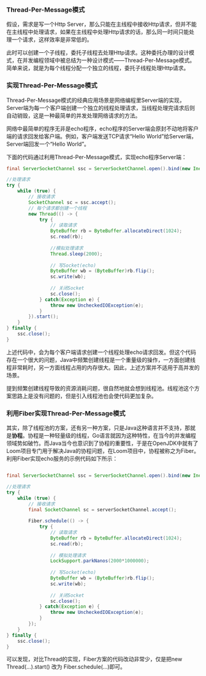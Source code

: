 ### Thread-Per-Message模式

假设，需求是写一个Http Server，那么只能在主线程中接收Http请求，但并不能在主线程中处理请求，如果在主线程中处理Http请求的话，那么同一时间只能处理一个请求，这样效率是非常低的。

此时可以创建一个子线程，委托子线程去处理Http请求。这种委托办理的设计模式，在并发编程领域中被总结为一种设计模式——Thread-Per-Message模式。简单来说，就是为每个线程分配一个独立的线程，委托子线程处理Http请求。



### 实现Thread-Per-Message模式

Thread-Per-Message模式的经典应用场景是网络编程里Server端的实现，Server端为每一个客户端创建一个独立的线程处理请求，当线程处理完请求后则自动销毁，这是一种最简单的并发处理网络请求的方法。

网络中最简单的程序无非是echo程序，echo程序的Server端会原封不动地将客户端的请求回发给客户端。例如，客户端发送TCP请求“Hello World”给Server端，Server端回发一个“Hello World”。

下面的代码通过利用Thread-Per-Message模式，实现echo程序Server端：

```java
final ServerSocketChannel ssc = ServerSocketChannel.open().bind(new InetSocketAddress(8080));

//处理请求    
try {
    while (true) {
        // 接收请求
        SocketChannel sc = ssc.accept();
        // 每个请求都创建一个线程
        new Thread(() -> {
            try {
                // 读取请求
                ByteBuffer rb = ByteBuffer.allocateDirect(1024);
                sc.read(rb);
                
                //模拟处理请求
                Thread.sleep(2000);
                
                // 写Socket(echo)
                ByteBuffer wb = (ByteBuffer)rb.flip();
                sc.write(wb);
                
                // 关闭Socket
                sc.close();
            } catch(Exception e) {
                throw new UncheckedIOException(e);
            }
        }).start();
    }
} finally {
    ssc.close();
}   
```

上述代码中，会为每个客户端请求创建一个线程处理echo请求回发。但这个代码存在一个很大的问题，Java中频繁创建线程是一个重量级的操作，一方面创建线程非常耗时，另一方面线程占用的内存很大。因此，上述方案并不适用于高并发的场景。

提到频繁创建线程导致的资源消耗问题，很自然地就会想到线程池。线程池这个方案思路上是没有问题的，但是引入线程池也会使代码更加复杂。



### 利用Fiber实现Thread-Per-Message模式

其实，除了线程池的方案，还有另一种方案，只是Java这种语言并不支持，那就是**协程**。协程是一种轻量级的线程，Go语言就因为这种特性，在当今的并发编程领域势如破竹。而Java当今也意识到了协程的重要性，于是在OpenJDK中就有了Loom项目专门用于解决Java的协程问题，在Loom项目中，协程被称之为Fiber。利用Fiber实现echo服务的示例代码如下所示：

```java

final ServerSocketChannel ssc = ServerSocketChannel.open().bind(new InetSocketAddress(8080));

//处理请求
try {
    while (true) {
        // 接收请求
        final SocketChannel sc = serverSocketChannel.accept();
        
        Fiber.schedule(() -> {
            try {
                // 读取请求
                ByteBuffer rb = ByteBuffer.allocateDirect(1024);
                sc.read(rb);
                
                // 模拟处理请求
                LockSupport.parkNanos(2000*1000000);
                
                // 写Socket(echo)
                ByteBuffer wb = (ByteBuffer)rb.flip();
                sc.write(wb);
                
                // 关闭Socket
                sc.close();
            } catch(Exception e) {
                throw new UncheckedIOException(e);
            }
        });
    }
} finally {
    ssc.close();
}
```

可以发现，对比Thread的实现，Fiber方案的代码改动非常少，仅是把new Thread(...).start() 改为 Fiber.schedule(...)即可。
